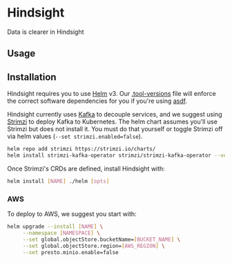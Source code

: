 # Hindsight

Data is clearer in Hindsight

## Usage

## Installation

Hindsight requires you to use [Helm](https://helm.sh) v3. Our [.tool-versions](./.tool-versions) file will enforce the correct software dependencies for you if you're using [asdf](https://asdf-vm.com).

Hindsight currently uses [Kafka](https://kafka.apache.org/) to decouple services, and we suggest using [Strimzi](https://github.com/strimzi/strimzi-kafka-operator) to deploy Kafka to Kubernetes. The helm chart assumes you'll use Strimzi but does not install it. You must do that yourself or toggle Strimzi off via helm values (`--set strimzi.enabled=false`).

```bash
helm repo add strimzi https://strimzi.io/charts/
helm install strimzi-kafka-operator strimzi/strimzi-kafka-operator --version 0.16.2 [opts]
```

Once Strimzi's CRDs are defined, install Hindsight with:

```bash
helm install [NAME] ./helm [opts]
```

### AWS

To deploy to AWS, we suggest you start with:

```bash
helm upgrade --install [NAME] \
     --namespace [NAMESPACE] \
     --set global.objectStore.bucketName=[BUCKET_NAME] \
     --set global.objectStore.region=[AWS_REGION] \
     --set presto.minio.enable=false
```
